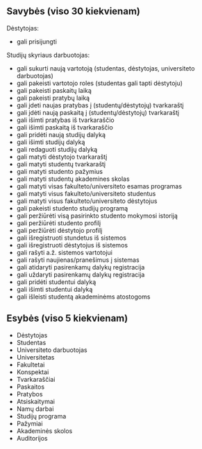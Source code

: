 ## Savybės (viso 30 kiekvienam)

Dėstytojas:
- gali prisijungti

Studijų skyriaus darbuotojas:
- gali sukurti naują vartotoją (studentas, dėstytojas, universiteto darbuotojas)
- gali pakeisti vartotojo roles (studentas gali tapti dėstytoju)
- gali pakeisti paskaitų laiką
- gali pakeisti pratybų laiką
- gali įdeti naujas pratybas į (studentų/dėstytojų) tvarkaraštį
- gali įdėti naują paskaitą į (studentų/dėstytojų) tvarkaraštį
- gali išimti pratybas iš tvarkaraščio
- gali išimti paskaitą iš tvarkaraščio
- gali pridėti naują studijų dalyką
- gali išimti studijų dalyką
- gali redaguoti studijų dalyką
- gali matyti dėstytojo tvarkaraštį
- gali matyti studentų tvarkaraštį
- gali matyti studento pažymius
- gali matyti studentų akademines skolas
- gali matyti visas fakulteto/universiteto esamas programas
- gali matyti visus fakulteto/universiteto studentus
- gali matyti visus fakulteto/universiteto dėstytojus
- gali pakeisti studento studijų programą
- gali peržiūrėti visą pasirinkto studento mokymosi istoriją
- gali peržiūrėti studento profilį
- gali peržiūrėti dėstytojo profilį
- gali išregistruoti stundetus iš sistemos
- gali išregistruoti dėstytojus iš sistemos
- gali rašyti a.ž. sistemos vartotojui
- gali rašyti naujienas/pranešimus į sistemas
- gali atidaryti pasirenkamų dalykų registracija
- gali uždaryti pasirenkamų dalykų registracija
- gali pridėti studentui dalyką
- gali išimti studentui dalyką
- gali išleisti studentą akademinėms atostogoms

## Esybės (viso 5 kiekvienam)

- Dėstytojas
- Studentas
- Universiteto darbuotojas
- Universitetas
- Fakultetai
- Konspektai
- Tvarkaraščiai
- Paskaitos
- Pratybos
- Atsiskaitymai
- Namų darbai
- Studijų programa
- Pažymiai
- Akademinės skolos
- Auditorijos
